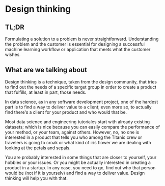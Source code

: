 # Design thinking

## TL;DR

Formulating a solution to a problem is never straightforward. Understanding the
problem and the customer is essential for designing a successful machine
learning workflow or application that meets what the customer wishes.

## What are we talking about

Design thinking is a technique, taken from the design community, that tries to find out the needs of a specific target group in order to create a product that fulfills, at least in part, those needs.

In data science, as in any software development project, one of the hardest part is to find a way to deliver value to a client; even more so, to actually find there's a client for your product and who would that be.

Most data science and engineering tutoriales start with already existing datasets; which is nice because you can easily compare the performance of your method, or your team, against others. However, no, no one is interested in a product that tells you who among the Titanic crew or travelers is going to croak or what kind of iris flower we are dealing with looking at the petals and sepals.

You are probably interested in some things that are closer to yourself, your hobbies or your issues. Or you might be actually interested in creating a product in a startup. In any case, you need to go, find out who that person would be (not if it is yourselv) and find a way to deliver value. Design thinking will help you with that.
